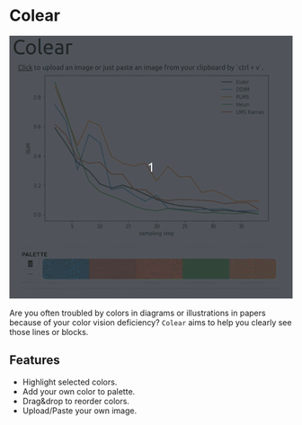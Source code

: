 # Colear

![](./media/Peek%202024-08-31%2023-11.gif)

Are you often troubled by colors in diagrams or illustrations in papers because
of your color vision deficiency? `Colear` aims to help you clearly see those
lines or blocks.

## Features

- Highlight selected colors.
- Add your own color to palette.
- Drag&drop to reorder colors.
- Upload/Paste your own image.